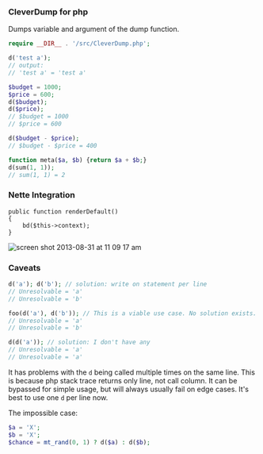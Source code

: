 ### CleverDump for php

Dumps variable and argument of the dump function.

```php
require __DIR__ . '/src/CleverDump.php';

d('test a');
// output:
// 'test a' = 'test a'

$budget = 1000;
$price = 600;
d($budget);
d($price);
// $budget = 1000
// $price = 600

d($budget - $price);
// $budget - $price = 400

function meta($a, $b) {return $a + $b;}
d(sum(1, 1));
// sum(1, 1) = 2
```


### Nette Integration

```
public function renderDefault()
{
	bd($this->context);
}
```
![screen shot 2013-08-31 at 11 09 17 am](https://f.cloud.github.com/assets/192200/1062026/22590a34-121d-11e3-83b3-04f26ac60fef.png)


### Caveats

```php
d('a'); d('b'); // solution: write on statement per line
// Unresolvable = 'a'
// Unresolvable = 'b'
```

```php
foo(d('a'), d('b')); // This is a viable use case. No solution exists.
// Unresolvable = 'a'
// Unresolvable = 'b'
```

```php
d(d('a')); // solution: I don't have any
// Unresolvable = 'a'
// Unresolvable = 'a'
```

It has problems with the `d` being called multiple times on the same line. This is because php stack trace returns only line, not call column. It can be bypassed for simple usage, but will always usually fail on edge cases. It's best to use one `d` per line now.

The impossible case:
```php
$a = 'X';
$b = 'X';
$chance = mt_rand(0, 1) ? d($a) : d($b);
```

